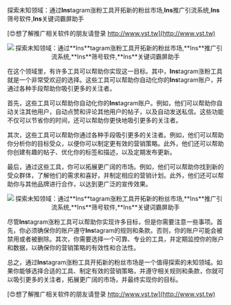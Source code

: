 探索未知领域：通过**Ins**tagram涨粉工具开拓新的粉丝市场,**Ins**推广引流系统,**Ins**筛号软件,**Ins**关键词霸屏助手

[😍想了解推广相关软件的朋友请登录 http://www.vst.tw](http://www.vst.tw)

 <center><img src="https://vst.tw/MP4/tuiguang/png/7.png" alt="探索未知领域：通过**Ins**tagram涨粉工具开拓新的粉丝市场,**Ins**推广引流系统,**Ins**筛号软件,**Ins**关键词霸屏助手"></center>

在这个领域里，有许多工具可以帮助你实现这一目标。其中，**Ins**tagram涨粉工具就是一个非常受欢迎的选择。这些工具可以帮助你自动化你的**Ins**tagram账户，并通过各种手段帮助你吸引更多的关注者。

首先，这些工具可以帮助你自动化你的**Ins**tagram账户。例如，他们可以帮助你自动关注其他用户，自动点赞和评论其他用户的帖子，以及自动发送私信。这些功能不仅可以节省你的时间，还可以帮助你更快地吸引更多的关注者。

其次，这些工具可以帮助你通过各种手段吸引更多的关注者。例如，他们可以帮助你分析你的目标受众，以便你可以制定更有效的营销策略。此外，他们还可以帮助你创建有趣的帖子、优化你的标签和描述，以及定期发布更新。

最后，通过这些工具，你可以拓展更广阔的市场。例如，他们可以帮助你找到新的受众群体，了解他们的需求和喜好，并制定相应的营销计划。此外，他们还可以帮助你与其他品牌进行合作，以达到更广泛的宣传效果。

 <center><img src="https://vst.tw/MP4/tuiguang/png/2.png" alt="探索未知领域：通过**Ins**tagram涨粉工具开拓新的粉丝市场,**Ins**推广引流系统,**Ins**筛号软件,**Ins**关键词霸屏助手"></center>

尽管**Ins**tagram涨粉工具可以帮助你实现许多目标，但是你需要注意一些事项。首先，你必须确保你的账户遵守**Ins**tagram的规则和条款。否则，你的账户可能会被禁用或者被删除。其次，你需要选择一个可靠、专业的工具，并定期监控你的账户和数据，以确保你的营销策略的有效性和合法性。

总之，通过**Ins**tagram涨粉工具开拓新的粉丝市场是一个值得探索的未知领域。如果你能够选择合适的工具、制定有效的营销策略，并遵守相关规则和条款，你就可以吸引更多的关注者，拓展更广阔的市场，并最终实现你的目标。

[😍想了解推广相关软件的朋友请登录 http://www.vst.tw](http://www.vst.tw)



